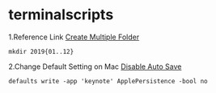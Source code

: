 # terminalscripts

1.Reference Link
[Create Multiple Folder](https://askubuntu.com/questions/731721/is-there-a-way-to-create-multiple-directories-at-once-with-mkdir)

```terminal
mkdir 2019{01..12}
```



2.Change Default Setting on Mac
[Disable Auto Save](https://apple.stackexchange.com/questions/27544/how-to-completely-disable-auto-save-and-versions-in-mac-os-x-lion/52390#52390)

```terminal
defaults write -app 'keynote' ApplePersistence -bool no
```
